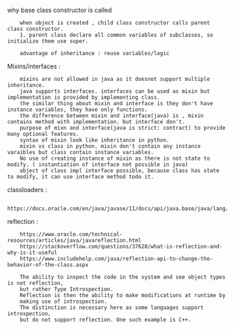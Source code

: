 why base class constructor is called

        when object is created , child class constructor calls parent class constructor.
        1. parent class declare all common variables of subclasses, so initialize them use super.

        advantage of inheritance : reuse variables/logic



Mixins/interfaces : 

        mixins are not allowed in java as it doesnot support multiple inheritance.
        java supports interfaces. interfaces can be used as mixin but implementation is provided by implementing class.
        the similar thing about mixin and interface is they don't have instance variables, they have only functions.
        the difference between mixin and interface(java) is , mixin contains method with implementation. but interface don't.
        purpose of mixn and interface(java is strict: contract) to provide many optional features.
        syntax of mixin look like inheritance in python.
        mixin vs class in python. mixin don't contain any instance varaibles but class contain instance variables.
        No use of creating instance of mixin as there is not state to modify. ( instantiation of interface not possible in java)
        object of class impl interface possible, because class has state to modify, it can use interface method todo it.

classloaders : 

        https://docs.oracle.com/en/java/javase/11/docs/api/java.base/java/lang/ClassLoader.html


reflection : 

        https://www.oracle.com/technical-resources/articles/java/javareflection.html
        https://stackoverflow.com/questions/37628/what-is-reflection-and-why-is-it-useful
        https://www.includehelp.com/java/reflection-api-to-change-the-behavior-of-the-class.aspx
        
        The ability to inspect the code in the system and see object types is not reflection, 
        but rather Type Introspection. 
        Reflection is then the ability to make modifications at runtime by 
        making use of introspection. 
        The distinction is necessary here as some languages support introspection, 
        but do not support reflection. One such example is C++.
